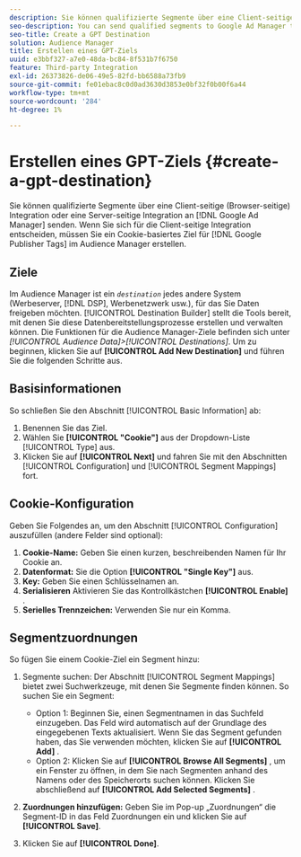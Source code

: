 ```yaml
---
description: Sie können qualifizierte Segmente über eine Client-seitige (Browser-seitige) Integration oder eine Server-seitige Integration an Google Ad Manager senden. Wenn Sie sich für die Client-seitige Integration entscheiden, müssen Sie ein Cookie-basiertes Ziel für Google Publisher Tags in Audience Manager erstellen.
seo-description: You can send qualified segments to Google Ad Manager through a client-side (browser-side) integration, or a server-side integration. If you choose the client-side integration, you must create a cookie-based destination for Google Publisher Tags in Audience Manager.
seo-title: Create a GPT Destination
solution: Audience Manager
title: Erstellen eines GPT-Ziels
uuid: e3bbf327-a7e0-48da-bc84-8f531b7f6750
feature: Third-party Integration
exl-id: 26373826-de06-49e5-82fd-bb6588a73fb9
source-git-commit: fe01ebac8c0d0ad3630d3853e0bf32f0b00f6a44
workflow-type: tm+mt
source-wordcount: '284'
ht-degree: 1%

---
```


# Erstellen eines GPT-Ziels {#create-a-gpt-destination}

Sie können qualifizierte Segmente über eine Client-seitige (Browser-seitige) Integration oder eine Server-seitige Integration an [!DNL Google Ad Manager] senden. Wenn Sie sich für die Client-seitige Integration entscheiden, müssen Sie ein Cookie-basiertes Ziel für [!DNL Google Publisher Tags] im Audience Manager erstellen.

## Ziele

Im Audience Manager ist ein *`destination`* jedes andere System (Werbeserver, [!DNL DSP], Werbenetzwerk usw.), für das Sie Daten freigeben möchten. [!UICONTROL Destination Builder] stellt die Tools bereit, mit denen Sie diese Datenbereitstellungsprozesse erstellen und verwalten können. Die Funktionen für die Audience Manager-Ziele befinden sich unter *[!UICONTROL Audience Data]>[!UICONTROL Destinations]*. Um zu beginnen, klicken Sie auf **[!UICONTROL Add New Destination]** und führen Sie die folgenden Schritte aus.

## Basisinformationen

So schließen Sie den Abschnitt [!UICONTROL Basic Information] ab:

1. Benennen Sie das Ziel.
1. Wählen Sie **[!UICONTROL "Cookie"]** aus der Dropdown-Liste [!UICONTROL Type] aus.
1. Klicken Sie auf **[!UICONTROL Next]** und fahren Sie mit den Abschnitten [!UICONTROL Configuration] und [!UICONTROL Segment Mappings] fort.

## Cookie-Konfiguration

Geben Sie Folgendes an, um den Abschnitt [!UICONTROL Configuration] auszufüllen (andere Felder sind optional):

1. **Cookie-Name:** Geben Sie einen kurzen, beschreibenden Namen für Ihr Cookie an.
1. **Datenformat:** Sie die Option **[!UICONTROL "Single Key"]** aus.
1. **Key:** Geben Sie einen Schlüsselnamen an.
1. **Serialisieren** Aktivieren Sie das Kontrollkästchen **[!UICONTROL Enable]** .
1. **Serielles Trennzeichen:** Verwenden Sie nur ein Komma.

## Segmentzuordnungen

So fügen Sie einem Cookie-Ziel ein Segment hinzu:

1. Segmente suchen: Der Abschnitt [!UICONTROL Segment Mappings] bietet zwei Suchwerkzeuge, mit denen Sie Segmente finden können. So suchen Sie ein Segment:

   * Option 1: Beginnen Sie, einen Segmentnamen in das Suchfeld einzugeben. Das Feld wird automatisch auf der Grundlage des eingegebenen Texts aktualisiert. Wenn Sie das Segment gefunden haben, das Sie verwenden möchten, klicken Sie auf **[!UICONTROL Add]** .
   * Option 2: Klicken Sie auf **[!UICONTROL Browse All Segments]** , um ein Fenster zu öffnen, in dem Sie nach Segmenten anhand des Namens oder des Speicherorts suchen können. Klicken Sie abschließend auf **[!UICONTROL Add Selected Segments]** .

1. **Zuordnungen hinzufügen:** Geben Sie im Pop-up „Zuordnungen“ die Segment-ID in das Feld Zuordnungen ein und klicken Sie auf **[!UICONTROL Save]**.

1. Klicken Sie auf **[!UICONTROL Done]**.
